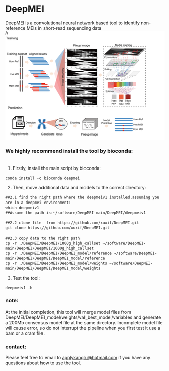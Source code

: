 # DeepMEI
DeepMEI is a convolutional neural network based tool to identify non-reference MEIs in short-read sequencing data
<br/>
![This is an image](https://github.com/xuxif/DeepMEI/blob/main/workflow.png)
<br/>
### We highly recommend install the tool by bioconda:<br /><br />
1. Firstly, install the main script by bioconda:
```
conda install -c bioconda deepmei
```
2. Then, move additional data and models to the correct directory:
```
##2.1 find the right path where the deepmeiv1 installed,assuming you are in a deepmei environment:
which deepmeiv1
##Assume the path is:~/software/DeepMEI-main/DeepMEI/deepmeiv1

##2.2 clone file  from https://github.com/xuxif/DeepMEI.git
git clone https://github.com/xuxif/DeepMEI.git

##2.3 copy data to the right path
cp -r ./DeepMEI/DeepMEI/1000g_high_callset ~/software/DeepMEI-main/DeepMEI/DeepMEI/1000g_high_callset
cp -r ./DeepMEI/DeepMEI/DeepMEI_model/reference ~/software/DeepMEI-main/DeepMEI/DeepMEI/DeepMEI_model/reference
cp -r ./DeepMEI/DeepMEI/DeepMEI_model/weights ~/software/DeepMEI-main/DeepMEI/DeepMEI/DeepMEI_model/weights
```
3. Test the tool:
```
deepmeiv1 -h
```
### note: 
At the initial completion, this tool will merge model files from DeepMEI/DeepMEI_model/weights/val_best_model/variables and generate a 200Mb consensus model file at the same directory.
Incomplete model file will cause error, so do not interrupt the pipeline when you first test it use a bam or a cram file.
### contact:
Please feel free to email to applykanglu@hotmail.com if you have any questions about how to use the tool.

